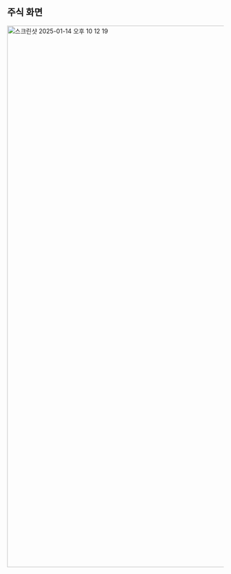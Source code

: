 ## 주식 화면 
<img width="1262" alt="스크린샷 2025-01-14 오후 10 12 19" src="https://github.com/user-attachments/assets/ab17659d-2a1c-4a4a-977e-53ea29b39998" />
